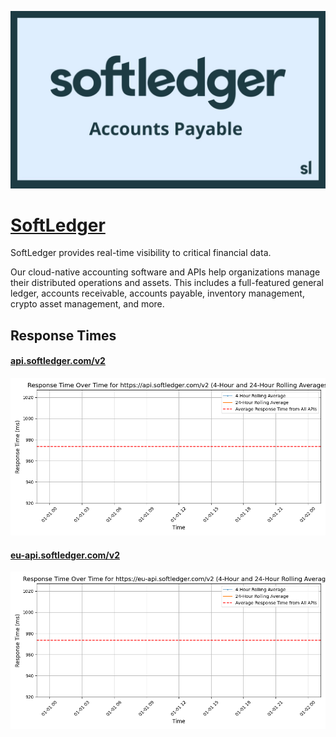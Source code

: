 [![Visit SoftLedger](imagePreview.jpg)](https://softledger.com)

# [SoftLedger](https://softledger.com)

SoftLedger provides real-time visibility to critical financial data.

Our cloud-native accounting software and APIs help organizations manage their distributed operations and assets.  This includes a full-featured general ledger, accounts receivable, accounts payable, inventory management, crypto asset management, and more.

## Response Times

#### [api.softledger.com/v2](https://api.softledger.com/v2)

![api.softledger.com/v2](response-time-charts/6170692e736f66746c65646765722e636f6d2f7632.png)
#### [eu-api.softledger.com/v2](https://eu-api.softledger.com/v2)

![eu-api.softledger.com/v2](response-time-charts/65752d6170692e736f66746c65646765722e636f6d2f7632.png)
